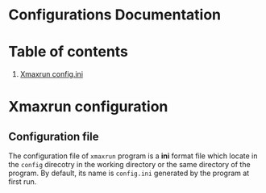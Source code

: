 # Configurations Documentation

# Table of contents
1. [Xmaxrun config.ini](#xmaxrunconf)


<a name="xmaxrunconf"></a>
# Xmaxrun configuration

## Configuration file
The configuration file of `xmaxrun` program is a **ini** format file which locate in the `config` direcotry in the working directory or the same directory of the program. By default, its name is `config.ini` generated by the program at first run.